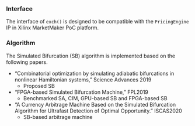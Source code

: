 ### Interface

The interface of `exch()` is designed to be compatible with the `PricingEngine` IP in Xilinx MarketMaker PoC platform.

### Algorithm

The Simulated Bifurcation (SB) algorithm is implemented based on the following papers.

* “Combinatorial optimization by simulating adiabatic bifurcations in nonlinear Hamiltonian systems,” Science Advances 2019
  * Proposed SB
* “FPGA-based Simulated Bifurcation Machine,” FPL2019
  * Benchmarked SA, CIM, GPU-based SB and FPGA-based SB
* “A Currency Arbitrage Machine Based on the Simulated Bifurcation Algorithm for Ultrafast Detection of Optimal Opportunity.” ISCAS2020
  * SB-based arbitrage machine

